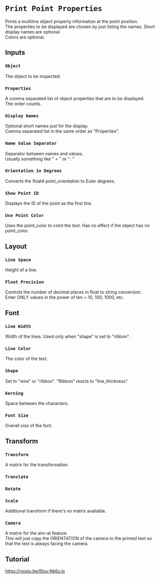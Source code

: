 # `Print Point Properties`
Prints a multiline object property information at the point position.<br>
The properties to be displayed are chosen by just listing the names. Short display names are optional.<br>
Colors are optional.

## Inputs

### `Object`
The object to be inspected.

### `Properties`
A comma separated list of object properties that are to be displayed.<br>
The order counts.

### `Display Names`
Optional short names just for the display.<br>
Comma separated list in the same order as "Properties".

### `Name Value Separator`
Separator between names and values.<br>
Usually something like " = " or ": "

### `Orientation in Degrees`
Converts the float4 point_orientation to Euler degrees.

### `Show Point ID`
Displays the ID of the point as the first line.

### `Use Point Color`
Uses the point_color to colot the text.
Has no effect if the object has no point_color.

## Layout

### `Line Space`
Height of a line.

### `Float Precision`
Controls the number of decimal places in float to string conversion.<br>
Enter ONLY values in the power of ten = 10, 100, 1000, etc.

## Font

### `Line Width`
Width of the lines.
Used only when "shape" is set to "ribbon".

### `Line Color`
The color of the text.

### `Shape`
Set to "wire" or "ribbon".
"Ribbon" reacts to "line_thickness".

### `Kerning`
Space between the characters.

### `Font Size`
Overall size of the font.

## Transform

### `Transform`
A matrix for the transformation.

### `Translate`
### `Rotate`
### `Scale`
Additional transform if there's no matrix available.
<br>

### `Camera`
A matrix for the aim-at feature.<br>
This will just copy the ORIENTATION of the camera to the printed text so that the text is always facing the camera.


## Tutorial

https://youtu.be/6lsu-Nk6zJs
<br><br>

